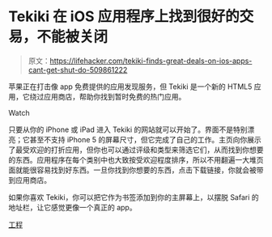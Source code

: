# Tekiki 在 iOS 应用程序上找到很好的交易，不能被关闭

> 原文：<https://lifehacker.com/tekiki-finds-great-deals-on-ios-apps-cant-get-shut-do-509861222>

苹果正在打击像 app 免费提供的应用发现服务，但 Tekiki 是一个新的 HTML5 应用，它绕过应用商店，帮助你找到暂时免费的热门应用。

Watch

只要从你的 iPhone 或 iPad 进入 Tekiki 的网站就可以开始了。界面不是特别漂亮；它甚至不支持 iPhone 5 的屏幕尺寸，但它完成了自己的工作。主页向你展示了最受欢迎的打折应用，但你也可以通过评级和类型来筛选它们，从而找到你想要的东西。应用程序在每个类别中也大致按受欢迎程度排序，所以不用翻遍一大堆页面就能很容易找到好东西。一旦你找到你想要的东西，点击下载链接，你就会被带到应用商店。

如果你喜欢 Tekiki，你可以把它作为书签添加到你的主屏幕上，以摆脱 Safari 的地址栏，让它感觉更像一个真正的 app。

[工程](http://tekiki.com)